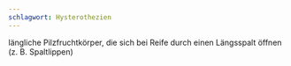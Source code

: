 ```yaml
---
schlagwort: Hysterothezien
---
```

längliche Pilzfruchtkörper, die sich bei Reife durch einen Längsspalt öffnen (z. B. Spaltlippen)